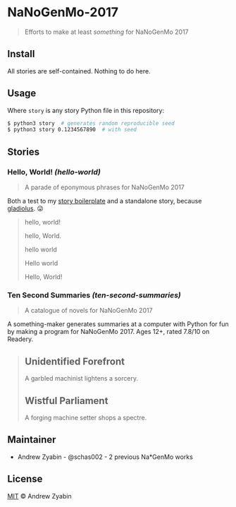 # NaNoGenMo-2017

> Efforts to make at least *something* for NaNoGenMo 2017

## Install

All stories are self-contained. Nothing to do here.

## Usage

Where `story` is any story Python file in this repository:

```sh
$ python3 story  # generates random reproducible seed
$ python3 story 0.1234567890  # with seed
```

## Stories

### Hello, World! _(hello-world)_

> A parade of eponymous phrases for NaNoGenMo 2017

Both a test to my [story boilerplate](story-boilerplate/story.py) and a standalone story, because [gladiolus](https://github.com/NaNoGenMo/2017/blob/master/README.md#the-rules). 😜

> hello, world!
>
> hello, World.
>
> hello world
>
> Hello world
>
> Hello, World!

### Ten Second Summaries _(ten-second-summaries)_

> A catalogue of novels for NaNoGenMo 2017

A something-maker generates summaries at a computer with Python for fun by making a program for NaNoGenMo 2017. Ages 12+, rated 7.8/10 on Readery.

> ## Unidentified Forefront
>
> A garbled machinist lightens a sorcery.
>
> ## Wistful Parliament
>
> A forging machine setter shops a spectre.

<!-- By the way, if someone *really* wants to make one of the ideas in Ten Second Summaries reality, I'd more than just love to see them. Send issues :) -->

## Maintainer

- Andrew Zyabin - @schas002 - 2 previous Na*GenMo works

## License

[MIT](LICENSE) &copy; Andrew Zyabin
